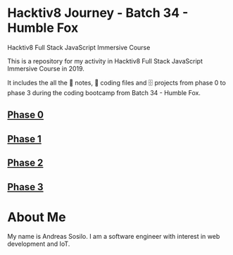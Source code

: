 # Hacktiv8 Journey - Batch 34 - Humble Fox
Hacktiv8 Full Stack JavaScript Immersive Course

This is a repository for my activity in Hacktiv8 Full Stack JavaScript Immersive Course in 2019.

It includes the all the :closed_book: notes, :floppy_disk: coding files and :file_cabinet: projects from phase 0 to phase 3 during the coding bootcamp from Batch 34 - Humble Fox.


## [Phase 0](https://github.com/andreassosilo/hacktiv8/tree/master/phase0)
## [Phase 1](https://github.com/andreassosilo/hacktiv8/tree/master/phase0)
## [Phase 2](https://github.com/andreassosilo/hacktiv8/tree/master/phase0)
## [Phase 3](https://github.com/andreassosilo/hacktiv8/tree/master/phase0)

# About Me
My name is Andreas Sosilo. I am a software engineer with interest in web development and IoT.
